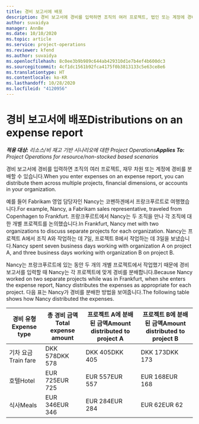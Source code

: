 ```yaml
---
title: 경비 보고서에 배포
description: 경비 보고서에 경비를 입력하면 조직의 여러 프로젝트, 법인 또는 계정에 경비를 분배할 수 있습니다.
author: suvaidya
manager: AnnBe
ms.date: 10/10/2020
ms.topic: article
ms.service: project-operations
ms.reviewer: kfend
ms.author: suvaidya
ms.openlocfilehash: 8c0ee3b9b989c644ab429310d1e7b4ef4b600dc3
ms.sourcegitcommit: 4cf1dc1561b92fca4175f0b3813133c5e63ce8e6
ms.translationtype: HT
ms.contentlocale: ko-KR
ms.lasthandoff: 10/28/2020
ms.locfileid: "4120956"
---
```

# <a name="distributions-on-an-expense-report"></a><span data-ttu-id="3d16b-103">경비 보고서에 배포</span><span class="sxs-lookup"><span data-stu-id="3d16b-103">Distributions on an expense report</span></span>

<span data-ttu-id="3d16b-104">_**적용 대상:** 리소스/비 재고 기반 시나리오에 대한 Project Operations_</span><span class="sxs-lookup"><span data-stu-id="3d16b-104">_**Applies To:** Project Operations for resource/non-stocked based scenarios_</span></span>

<span data-ttu-id="3d16b-105">경비 보고서에 경비를 입력하면 조직의 여러 프로젝트, 재무 차원 또는 계정에 경비를 분배할 수 있습니다.</span><span class="sxs-lookup"><span data-stu-id="3d16b-105">When you enter expenses on an expense report, you can distribute them across multiple projects, financial dimensions, or accounts in your organization.</span></span>

<span data-ttu-id="3d16b-106">예를 들어 Fabrikam 영업 담당자인 Nancy는 코펜하겐에서 프랑크푸르트로 여행했습니다.</span><span class="sxs-lookup"><span data-stu-id="3d16b-106">For example, Nancy, a Fabrikam sales representative, traveled from Copenhagen to Frankfurt.</span></span> <span data-ttu-id="3d16b-107">프랑크푸르트에서 Nancy는 두 조직을 만나 각 조직에 대한 개별 프로젝트를 논의했습니다.</span><span class="sxs-lookup"><span data-stu-id="3d16b-107">In Frankfurt, Nancy met with two organizations to discuss separate projects for each organization.</span></span> <span data-ttu-id="3d16b-108">Nancy는 프로젝트 A에서 조직 A와 작업하는 데 7일, 프로젝트 B에서 작업하는 데 3일을 보냈습니다.</span><span class="sxs-lookup"><span data-stu-id="3d16b-108">Nancy spent seven business days working with organization A on project A, and three business days working with organization B on project B.</span></span>

<span data-ttu-id="3d16b-109">Nancy는 프랑크푸르트에 있는 동안 두 개의 개별 프로젝트에서 작업했기 때문에 경비 보고서를 입력할 때 Nancy는 각 프로젝트에 맞게 경비를 분배합니다.</span><span class="sxs-lookup"><span data-stu-id="3d16b-109">Because Nancy worked on two separate projects while was in Frankfurt, when she enters the expense report, Nancy distributes the expenses as appropriate for each project.</span></span> <span data-ttu-id="3d16b-110">다음 표는 Nancy가 경비를 분배한 방법을 보여줍니다.</span><span class="sxs-lookup"><span data-stu-id="3d16b-110">The following table shows how Nancy distributed the expenses.</span></span>

| <span data-ttu-id="3d16b-111">경비 유형</span><span class="sxs-lookup"><span data-stu-id="3d16b-111">Expense type</span></span> | <span data-ttu-id="3d16b-112">총 경비 금액</span><span class="sxs-lookup"><span data-stu-id="3d16b-112">Total expense amount</span></span> | <span data-ttu-id="3d16b-113">프로젝트 A에 분배된 금액</span><span class="sxs-lookup"><span data-stu-id="3d16b-113">Amount distributed to project A</span></span> | <span data-ttu-id="3d16b-114">프로젝트 B에 분배된 금액</span><span class="sxs-lookup"><span data-stu-id="3d16b-114">Amount distributed to project B</span></span> |
|--------------|----------------------|---------------------------------|---------------------------------|
| <span data-ttu-id="3d16b-115">기차 요금</span><span class="sxs-lookup"><span data-stu-id="3d16b-115">Train fare</span></span>   | <span data-ttu-id="3d16b-116">DKK 578</span><span class="sxs-lookup"><span data-stu-id="3d16b-116">DKK 578</span></span>              | <span data-ttu-id="3d16b-117">DKK 405</span><span class="sxs-lookup"><span data-stu-id="3d16b-117">DKK 405</span></span>                         | <span data-ttu-id="3d16b-118">DKK 173</span><span class="sxs-lookup"><span data-stu-id="3d16b-118">DKK 173</span></span>                         |
| <span data-ttu-id="3d16b-119">호텔</span><span class="sxs-lookup"><span data-stu-id="3d16b-119">Hotel</span></span>        | <span data-ttu-id="3d16b-120">EUR 725</span><span class="sxs-lookup"><span data-stu-id="3d16b-120">EUR 725</span></span>              | <span data-ttu-id="3d16b-121">EUR 557</span><span class="sxs-lookup"><span data-stu-id="3d16b-121">EUR 557</span></span>                         | <span data-ttu-id="3d16b-122">EUR 168</span><span class="sxs-lookup"><span data-stu-id="3d16b-122">EUR 168</span></span>                         |
| <span data-ttu-id="3d16b-123">식사</span><span class="sxs-lookup"><span data-stu-id="3d16b-123">Meals</span></span>        | <span data-ttu-id="3d16b-124">EUR 346</span><span class="sxs-lookup"><span data-stu-id="3d16b-124">EUR 346</span></span>              | <span data-ttu-id="3d16b-125">EUR 284</span><span class="sxs-lookup"><span data-stu-id="3d16b-125">EUR 284</span></span>                         | <span data-ttu-id="3d16b-126">EUR 62</span><span class="sxs-lookup"><span data-stu-id="3d16b-126">EUR 62</span></span>                          |
